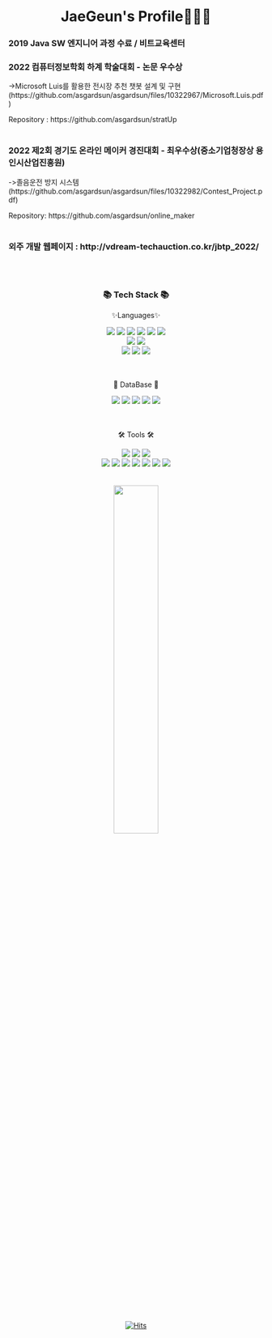 <div align="center">	
	<h1>JaeGeun's Profile🧑🏻‍💻</h1>
</div>
<div align="left">
	<h3>2019 Java SW 엔지니어 과정 수료 / 비트교육센터</h3>
	<h3>2022 컴퓨터정보학회 하계 학술대회 - 논문 우수상</h3>->Microsoft Luis를 활용한 전시장 추천 챗봇 설계 및 구현(https://github.com/asgardsun/asgardsun/files/10322967/Microsoft.Luis.pdf)
	<p> Repository : https://github.com/asgardsun/stratUp
	<br>
	<br>
	<h3>2022 제2회 경기도 온라인 메이커 경진대회 - 최우수상(중소기업청장상
용인시산업진흥원)</h3>->졸음운전 방지 시스템(https://github.com/asgardsun/asgardsun/files/10322982/Contest_Project.pdf)
	<p> Repository: https://github.com/asgardsun/online_maker
	<br>
	<br>
	<h3>외주 개발 웹페이지 : http://vdream-techauction.co.kr/jbtp_2022/</h3>
	
</div>
<br>
<br>
<div align=center>
	<h3>📚 Tech Stack 📚</h3>
	<p>✨Languages✨</p>
</div>
<div align="center">
	<img src="https://img.shields.io/badge/Java-007396?style=flat&logo=Conda-Forge&logoColor=white" />
	<img src="https://img.shields.io/badge/HTML5-E34F26?style=flat&logo=HTML5&logoColor=white" />
	<img src="https://img.shields.io/badge/CSS3-1572B6?style=flat&logo=CSS3&logoColor=white" />
	<img src="https://img.shields.io/badge/JavaScript-F7DF1E?style=flat&logo=JavaScript&logoColor=white" />
	<img src="https://img.shields.io/badge/jQuery-0769AD?style=flat&logo=jQuery&logoColor=white" />
	<img src="https://img.shields.io/badge/React-61DAFB?style=flat&logo=React&logoColor=white" />
	<br>
	<img src="https://img.shields.io/badge/Spring Bootstrap-7952B3?style=flat&logo=Bootstrap&logoColor=white" />
	<img src="https://img.shields.io/badge/Mybatis-000000?style=flat&logo=Fluentd&logoColor=white" />
	<br>
	<img src="https://img.shields.io/badge/Linux-FCC624?style=flat&logo=Linux&logoColor=white" />
	<img src="https://img.shields.io/badge/C-A8B9CC?style=flat&logo=C&logoColor=white" />
	<img src="https://img.shields.io/badge/Python-3776AB?style=flat&logo=Python&logoColor=white" />
</div>
<br>
<br>
<div align=center>
	<p>📁 DataBase 📁</p>
	<img src="https://img.shields.io/badge/Oracle%20SQL-F80000?style=flat&logo=Oracle&logoColor=white" />
	<img src="https://img.shields.io/badge/MySQL-4479A1?style=flat&logo=MySQL&logoColor=white" />
	<img src="https://img.shields.io/badge/Firebase-FFCA28?style=flat&logo=Firebase&logoColor=white" />
	<img src="https://img.shields.io/badge/Microsoft SQL Server-CC2927?style=flat&logo=Microsoft SQL Server&logoColor=white" />
	<img src="https://img.shields.io/badge/Microsoft Azure-0078D4?style=flat&logo=Microsoft Azure&logoColor=white" />
</div>
<br>
<br>
<div align=center>
	<p>🛠 Tools 🛠</p>
</div>
<div align=center>
	<img src="https://img.shields.io/badge/Eclipse%20IDE-2C2255?style=flat&logo=EclipseIDE&logoColor=white" />
	<img src="https://img.shields.io/badge/Visual%20Studio%20Code-007ACC?style=flat&logo=VisualStudioCode&logoColor=white" />
	<img src="https://img.shields.io/badge/Visual%20Studio%20-5C2D91?style=flat&logo=VisualStudioCode&logoColor=white" />
	<br>
	<img src="https://img.shields.io/badge/Tomcat-F8DC75?style=flat&logo=ApacheTomcat&logoColor=white" />
	<img src="https://img.shields.io/badge/AWS-232F3E?style=flat&logo=AmazonAWS&logoColor=white" />
	<img src="https://img.shields.io/badge/Jupyter-F37626?style=flat&logo=Jupyter&logoColor=white" />
	<img src="https://img.shields.io/badge/GitHub-181717?style=flat&logo=GitHub&logoColor=white" />
	<img src="https://img.shields.io/badge/Android Studio-3DDC84?style=flat&logo=Android Studio&logoColor=white" />
	<img src="https://img.shields.io/badge/Apache NetBeans IDE-1B6AC6?style=flat&logo=Apache NetBeans IDE&logoColor=white" />
	<img src="https://img.shields.io/badge/STS-6DB33F?style=flat&logo=Spring&logoColor=white" />
	


</div>
<br>
<br>
<div align="center">	
<a href="s">
  <img src="https://github-readme-stats.vercel.app/api?username=asgardsun&theme=tokyonight&show_icons=true" width="42%" />
</a>
</div>

<div align="center">
	
[![Hits](https://hits.seeyoufarm.com/api/count/incr/badge.svg?url=https%3A%2F%2Fgithub.com%2Fasgardsun&count_bg=%2379C83D&title_bg=%23555555&icon=&icon_color=%23E7E7E7&title=hits&edge_flat=false)](https://hits.seeyoufarm.com)
</div>

